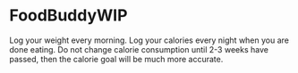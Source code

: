 # FoodBuddyWIP

Log your weight every morning.
Log your calories every night when you are done eating.
Do not change calorie consumption until 2-3 weeks have passed, then the calorie goal will be much more accurate.
